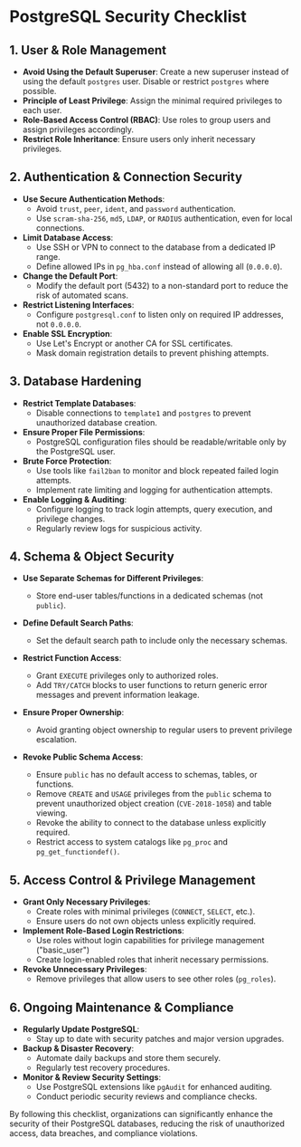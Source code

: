 # PostgreSQL Security Checklist

## 1. **User & Role Management**

- **Avoid Using the Default Superuser**: Create a new superuser instead of using the default `postgres` user. Disable or restrict `postgres` where possible.
- **Principle of Least Privilege**: Assign the minimal required privileges to each user.
- **Role-Based Access Control (RBAC)**: Use roles to group users and assign privileges accordingly.
- **Restrict Role Inheritance**: Ensure users only inherit necessary privileges.

## 2. **Authentication & Connection Security**

- **Use Secure Authentication Methods**:
  - Avoid `trust`, `peer`, `ident`, and `password` authentication.
  - Use `scram-sha-256`, `md5`, `LDAP`, or `RADIUS` authentication, even for local connections.
- **Limit Database Access**:
  - Use SSH or VPN to connect to the database from a dedicated IP range.
  - Define allowed IPs in `pg_hba.conf` instead of allowing all (`0.0.0.0`).
- **Change the Default Port**:
  - Modify the default port (5432) to a non-standard port to reduce the risk of automated scans.
- **Restrict Listening Interfaces**:
  - Configure `postgresql.conf` to listen only on required IP addresses, not `0.0.0.0`.
- **Enable SSL Encryption**:
  - Use Let's Encrypt or another CA for SSL certificates.
  - Mask domain registration details to prevent phishing attempts.

## 3. **Database Hardening**

- **Restrict Template Databases**:
  - Disable connections to `template1` and `postgres` to prevent unauthorized database creation.
- **Ensure Proper File Permissions**:
  - PostgreSQL configuration files should be readable/writable only by the PostgreSQL user.
- **Brute Force Protection**:
  - Use tools like `fail2ban` to monitor and block repeated failed login attempts.
  - Implement rate limiting and logging for authentication attempts.
- **Enable Logging & Auditing**:
  - Configure logging to track login attempts, query execution, and privilege changes.
  - Regularly review logs for suspicious activity.

## 4. **Schema & Object Security**

- **Use Separate Schemas for Different Privileges**:
  - Store end-user tables/functions in a dedicated schemas (not `public`).
- **Define Default Search Paths**:
  - Set the default search path to include only the necessary schemas.
- **Restrict Function Access**:
  - Grant `EXECUTE` privileges only to authorized roles.
  - Add `TRY/CATCH` blocks to user functions to return generic error messages and prevent information leakage.
- **Ensure Proper Ownership**:
  - Avoid granting object ownership to regular users to prevent privilege escalation.

- **Revoke Public Schema Access**:
  - Ensure `public` has no default access to schemas, tables, or functions. 
  - Remove `CREATE` and `USAGE` privileges from the `public` schema to prevent unauthorized object creation (`CVE-2018-1058`) and table viewing.
  - Revoke the ability to connect to the database unless explicitly required.
  - Restrict access to system catalogs like `pg_proc` and `pg_get_functiondef()`.

## 5. **Access Control & Privilege Management**

- **Grant Only Necessary Privileges**:
  - Create roles with minimal privileges (`CONNECT`, `SELECT`, etc.).
  - Ensure users do not own objects unless explicitly required.
- **Implement Role-Based Login Restrictions**:
  - Use roles without login capabilities for privilege management ("basic_user")
  - Create login-enabled roles that inherit necessary permissions.
- **Revoke Unnecessary Privileges**:
  - Remove privileges that allow users to see other roles (`pg_roles`).

## 6. **Ongoing Maintenance & Compliance**

- **Regularly Update PostgreSQL**:
  - Stay up to date with security patches and major version upgrades.
- **Backup & Disaster Recovery**:
  - Automate daily backups and store them securely.
  - Regularly test recovery procedures.
- **Monitor & Review Security Settings**:
  - Use PostgreSQL extensions like `pgAudit` for enhanced auditing.
  - Conduct periodic security reviews and compliance checks.

By following this checklist, organizations can significantly enhance the security of their PostgreSQL databases, reducing the risk of unauthorized access, data breaches, and compliance violations.
